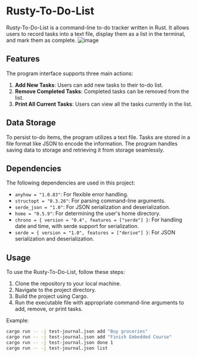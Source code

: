 # Rusty-To-Do-List

Rusty-To-Do-List is a command-line to-do tracker written in Rust. It allows users to record tasks into a text file, display them as a list in the terminal, and mark them as complete.
![image](https://github.com/MoHazem02/Rusty-To-Do-List/assets/66066832/8096f093-1e0a-4a1f-a0b2-2df2259892c9)

## Features

The program interface supports three main actions:

1. **Add New Tasks**: Users can add new tasks to their to-do list.
2. **Remove Completed Tasks**: Completed tasks can be removed from the list.
3. **Print All Current Tasks**: Users can view all the tasks currently in the list.

## Data Storage

To persist to-do items, the program utilizes a text file. Tasks are stored in a file format like JSON to encode the information. The program handles saving data to storage and retrieving it from storage seamlessly.

## Dependencies

The following dependencies are used in this project:

- `anyhow = "1.0.83"`: For flexible error handling.
- `structopt = "0.3.26"`: For parsing command-line arguments.
- `serde_json = "1.0"`: For JSON serialization and deserialization.
- `home = "0.5.9"`: For determining the user's home directory.
- `chrono = { version = "0.4", features = ["serde"] }`: For handling date and time, with serde support for serialization.
- `serde = { version = "1.0", features = ["derive"] }`: For JSON serialization and deserialization.

## Usage

To use the Rusty-To-Do-List, follow these steps:

1. Clone the repository to your local machine.
2. Navigate to the project directory.
3. Build the project using Cargo.
4. Run the executable file with appropriate command-line arguments to add, remove, or print tasks.

Example:
```bash
cargo run -- -j test-journal.json add "Buy groceries"
cargo run -- -j test-journal.json add "Finish Embedded Course"
cargo run -- -j test-journal.json done 1
cargo run -- -j test-journal.json list
```

